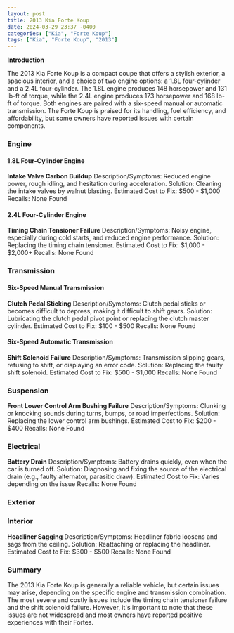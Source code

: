 ```yaml
---
layout: post
title: 2013 Kia Forte Koup
date: 2024-03-29 23:37 -0400
categories: ["Kia", "Forte Koup"]
tags: ["Kia", "Forte Koup", "2013"]
---
```

**Introduction**

The 2013 Kia Forte Koup is a compact coupe that offers a stylish exterior, a spacious interior, and a choice of two engine options: a 1.8L four-cylinder and a 2.4L four-cylinder. The 1.8L engine produces 148 horsepower and 131 lb-ft of torque, while the 2.4L engine produces 173 horsepower and 168 lb-ft of torque. Both engines are paired with a six-speed manual or automatic transmission. The Forte Koup is praised for its handling, fuel efficiency, and affordability, but some owners have reported issues with certain components.

### Engine
#### 1.8L Four-Cylinder Engine

**Intake Valve Carbon Buildup**
Description/Symptoms: Reduced engine power, rough idling, and hesitation during acceleration.
Solution: Cleaning the intake valves by walnut blasting.
Estimated Cost to Fix: $500 - $1,000
Recalls: None Found

#### 2.4L Four-Cylinder Engine

**Timing Chain Tensioner Failure**
Description/Symptoms: Noisy engine, especially during cold starts, and reduced engine performance.
Solution: Replacing the timing chain tensioner.
Estimated Cost to Fix: $1,000 - $2,000+
Recalls: None Found

### Transmission

#### Six-Speed Manual Transmission

**Clutch Pedal Sticking**
Description/Symptoms: Clutch pedal sticks or becomes difficult to depress, making it difficult to shift gears.
Solution: Lubricating the clutch pedal pivot point or replacing the clutch master cylinder.
Estimated Cost to Fix: $100 - $500
Recalls: None Found

#### Six-Speed Automatic Transmission

**Shift Solenoid Failure**
Description/Symptoms: Transmission slipping gears, refusing to shift, or displaying an error code.
Solution: Replacing the faulty shift solenoid.
Estimated Cost to Fix: $500 - $1,000
Recalls: None Found

### Suspension

**Front Lower Control Arm Bushing Failure**
Description/Symptoms: Clunking or knocking sounds during turns, bumps, or road imperfections.
Solution: Replacing the lower control arm bushings.
Estimated Cost to Fix: $200 - $400
Recalls: None Found

### Electrical

**Battery Drain**
Description/Symptoms: Battery drains quickly, even when the car is turned off.
Solution: Diagnosing and fixing the source of the electrical drain (e.g., faulty alternator, parasitic draw).
Estimated Cost to Fix: Varies depending on the issue
Recalls: None Found

### Exterior

### Interior

**Headliner Sagging**
Description/Symptoms: Headliner fabric loosens and sags from the ceiling.
Solution: Reattaching or replacing the headliner.
Estimated Cost to Fix: $300 - $500
Recalls: None Found

### Summary

The 2013 Kia Forte Koup is generally a reliable vehicle, but certain issues may arise, depending on the specific engine and transmission combination. The most severe and costly issues include the timing chain tensioner failure and the shift solenoid failure. However, it's important to note that these issues are not widespread and most owners have reported positive experiences with their Fortes.

